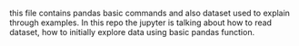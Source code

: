 this file contains pandas basic commands and also dataset used to explain through examples. In this repo the jupyter is talking about how to read dataset, how to initially explore data using basic pandas function.
